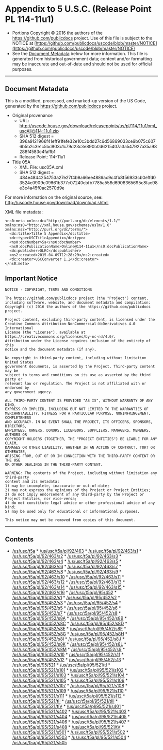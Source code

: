 ---
---

# Appendix to 5 U.S.C. (Release Point PL 114-11u1)

* Portions Copyright © 2016 the authors of the https://github.com/publicdocs project.
  Use of this file is subject to the NOTICE at [https://github.com/publicdocs/uscode/blob/master/NOTICE](https://github.com/publicdocs/uscode/blob/master/NOTICE)
* See the [Document Metadata](#document-metadata) below for more information.
  This file is generated from historical government data; content and/or formatting may be inaccurate and out-of-date and should not be used for official purposes.

----------

## Document Metadata

This is a modified, processed, and marked-up version of the US Code,
generated by the https://github.com/publicdocs project.

* Original provenance
    * URL: http://uscode.house.gov/download/releasepoints/us/pl/114/11u1/xml_uscAll@114-11u1.zip
    * SHA 512 digest = 396a9121966f41eff91fefe32e10c3bdd27c6d56869033ce9b075c6076b5b2c3e1c5bd803c1c79d23c3e890b0d6215407a3a547927a35a98288f4583c4faffb1
    * Release Point: 114-11u1
* Title 05A
    * XML File: usc05A.xml
    * SHA 512 digest = 484e4844254753a27e27f4b9a66ee4889ac9c4fb8f56933cb0effd03524e0909c09661b377c07240cbfb7785a558d6908365695c8fac98e3c4a45f0ac2570d9e

For more information on the original source, see:
http://uscode.house.gov/download/download.shtml



XML file metadata:

```
<ns0:meta xmlns:dc="http://purl.org/dc/elements/1.1/" xmlns:ns0="http://xml.house.gov/schemas/uslm/1.0" xmlns:ns2="http://purl.org/dc/terms/">
  <dc:title>Title 5 Appendix</dc:title>
  <dc:type>USCTitleAppendix</dc:type>
  <ns0:docNumber>5a</ns0:docNumber>
  <ns0:docPublicationName>Online@114-11u1</ns0:docPublicationName>
  <dc:publisher>OLRC</dc:publisher>
  <ns2:created>2015-04-09T12:28:29</ns2:created>
  <dc:creator>USCConverter 1.1</dc:creator>
</ns0:meta>

```

## Important Notice

```
NOTICE - COPYRIGHT, TERMS AND CONDITIONS

The https://github.com/publicdocs project (the "Project") content,
including software, website, and document metadata and compilation:
Copyright (c) 2016 the authors of the https://github.com/publicdocs project.

Project content, excluding third-party content, is licensed under the
Creative Commons Attribution-NonCommercial-NoDerivatives 4.0 International
License (the "License"), available at https://creativecommons.org/licenses/by-nc-nd/4.0/.
Attribution under the License requires inclusion of the entirety of this
notice and the document metadata (if any).

No copyright in third-party content, including without limitation United States
government documents, is asserted by the Project. Third-party content may be
subject to terms and conditions on its use as asserted by the third party or
relevant law or regulation. The Project is not affiliated with or endorsed by
any government agency.

ALL THIRD-PARTY CONTENT IS PROVIDED "AS IS", WITHOUT WARRANTY OF ANY KIND,
EXPRESS OR IMPLIED, INCLUDING BUT NOT LIMITED TO THE WARRANTIES OF
MERCHANTABILITY, FITNESS FOR A PARTICULAR PURPOSE, NONINFRINGEMENT, COMPLETENESS
AND ACCURACY. IN NO EVENT SHALL THE PROJECT, ITS OFFICERS, SPONSORS, DIRECTORS,
EMPLOYEES, OWNERS, DONORS, LICENSORS, SUPPLIERS, MANAGERS, MEMBERS, AUTHORS OR
COPYRIGHT HOLDERS (TOGETHER, THE "PROJECT ENTITIES") BE LIABLE FOR ANY CLAIM,
DAMAGES OR OTHER LIABILITY, WHETHER IN AN ACTION OF CONTRACT, TORT OR OTHERWISE,
ARISING FROM, OUT OF OR IN CONNECTION WITH THE THIRD-PARTY CONTENT OR THE USE
OR OTHER DEALINGS IN THE THIRD-PARTY CONTENT.

WARNING: The contents of the Project, including without limitation any third-party
content and its metadata:
1) may be incomplete, inaccurate or out-of-date;
2) may not express the opinions of the Project or Project Entities;
3) do not imply endorsement of any third-party by the Project or Project Entities, nor vice-versa;
4) do not constitute legal advice or other professional advice of any kind;
5) may be used only for educational or informational purposes.

This notice may not be removed from copies of this document.

```


----------

## Contents



* [/us/usc/t5a](.//us/usc/t5a//m__us_usc_t5a.md)
      * [/us/usc/t5a/pl/92/463](.//us/usc/t5a/pl/92/463//m__us_usc_t5a_pl_92_463.md)
        * [/us/usc/t5a/pl/92/463/s1](.//us/usc/t5a/pl/92/463//m__us_usc_t5a_pl_92_463_s1.md)
        * [/us/usc/t5a/pl/92/463/s2](.//us/usc/t5a/pl/92/463//m__us_usc_t5a_pl_92_463_s2.md)
        * [/us/usc/t5a/pl/92/463/s3](.//us/usc/t5a/pl/92/463//m__us_usc_t5a_pl_92_463_s3.md)
        * [/us/usc/t5a/pl/92/463/s4](.//us/usc/t5a/pl/92/463//m__us_usc_t5a_pl_92_463_s4.md)
        * [/us/usc/t5a/pl/92/463/s5](.//us/usc/t5a/pl/92/463//m__us_usc_t5a_pl_92_463_s5.md)
        * [/us/usc/t5a/pl/92/463/s6](.//us/usc/t5a/pl/92/463//m__us_usc_t5a_pl_92_463_s6.md)
        * [/us/usc/t5a/pl/92/463/s7](.//us/usc/t5a/pl/92/463//m__us_usc_t5a_pl_92_463_s7.md)
        * [/us/usc/t5a/pl/92/463/s8](.//us/usc/t5a/pl/92/463//m__us_usc_t5a_pl_92_463_s8.md)
        * [/us/usc/t5a/pl/92/463/s9](.//us/usc/t5a/pl/92/463//m__us_usc_t5a_pl_92_463_s9.md)
        * [/us/usc/t5a/pl/92/463/s10](.//us/usc/t5a/pl/92/463//m__us_usc_t5a_pl_92_463_s10.md)
        * [/us/usc/t5a/pl/92/463/s11](.//us/usc/t5a/pl/92/463//m__us_usc_t5a_pl_92_463_s11.md)
        * [/us/usc/t5a/pl/92/463/s12](.//us/usc/t5a/pl/92/463//m__us_usc_t5a_pl_92_463_s12.md)
        * [/us/usc/t5a/pl/92/463/s13](.//us/usc/t5a/pl/92/463//m__us_usc_t5a_pl_92_463_s13.md)
        * [/us/usc/t5a/pl/92/463/s14](.//us/usc/t5a/pl/92/463//m__us_usc_t5a_pl_92_463_s14.md)
        * [/us/usc/t5a/pl/92/463/s15](.//us/usc/t5a/pl/92/463//m__us_usc_t5a_pl_92_463_s15.md)
        * [/us/usc/t5a/pl/92/463/s16](.//us/usc/t5a/pl/92/463//m__us_usc_t5a_pl_92_463_s16.md)
      * [/us/usc/t5a/pl/95/452](.//us/usc/t5a/pl/95/452//m__us_usc_t5a_pl_95_452.md)
        * [/us/usc/t5a/pl/95/452/s1](.//us/usc/t5a/pl/95/452//m__us_usc_t5a_pl_95_452_s1.md)
        * [/us/usc/t5a/pl/95/452/s2](.//us/usc/t5a/pl/95/452//m__us_usc_t5a_pl_95_452_s2.md)
        * [/us/usc/t5a/pl/95/452/s3](.//us/usc/t5a/pl/95/452//m__us_usc_t5a_pl_95_452_s3.md)
        * [/us/usc/t5a/pl/95/452/s4](.//us/usc/t5a/pl/95/452//m__us_usc_t5a_pl_95_452_s4.md)
        * [/us/usc/t5a/pl/95/452/s5](.//us/usc/t5a/pl/95/452//m__us_usc_t5a_pl_95_452_s5.md)
        * [/us/usc/t5a/pl/95/452/s6](.//us/usc/t5a/pl/95/452//m__us_usc_t5a_pl_95_452_s6.md)
        * [/us/usc/t5a/pl/95/452/s7](.//us/usc/t5a/pl/95/452//m__us_usc_t5a_pl_95_452_s7.md)
        * [/us/usc/t5a/pl/95/452/s8](.//us/usc/t5a/pl/95/452//m__us_usc_t5a_pl_95_452_s8.md)
        * [/us/usc/t5a/pl/95/452/s8A](.//us/usc/t5a/pl/95/452//m__us_usc_t5a_pl_95_452_s8A.md)
        * [/us/usc/t5a/pl/95/452/s8B](.//us/usc/t5a/pl/95/452//m__us_usc_t5a_pl_95_452_s8B.md)
        * [/us/usc/t5a/pl/95/452/s8C](.//us/usc/t5a/pl/95/452//m__us_usc_t5a_pl_95_452_s8C.md)
        * [/us/usc/t5a/pl/95/452/s8D](.//us/usc/t5a/pl/95/452//m__us_usc_t5a_pl_95_452_s8D.md)
        * [/us/usc/t5a/pl/95/452/s8E](.//us/usc/t5a/pl/95/452//m__us_usc_t5a_pl_95_452_s8E.md)
        * [/us/usc/t5a/pl/95/452/s8F](.//us/usc/t5a/pl/95/452//m__us_usc_t5a_pl_95_452_s8F.md)
        * [/us/usc/t5a/pl/95/452/s8G](.//us/usc/t5a/pl/95/452//m__us_usc_t5a_pl_95_452_s8G.md)
        * [/us/usc/t5a/pl/95/452/s8H](.//us/usc/t5a/pl/95/452//m__us_usc_t5a_pl_95_452_s8H.md)
        * [/us/usc/t5a/pl/95/452/s8I](.//us/usc/t5a/pl/95/452//m__us_usc_t5a_pl_95_452_s8I.md)
        * [/us/usc/t5a/pl/95/452/s8J](.//us/usc/t5a/pl/95/452//m__us_usc_t5a_pl_95_452_s8J.md)
        * [/us/usc/t5a/pl/95/452/s8K](.//us/usc/t5a/pl/95/452//m__us_usc_t5a_pl_95_452_s8K.md)
        * [/us/usc/t5a/pl/95/452/s8L](.//us/usc/t5a/pl/95/452//m__us_usc_t5a_pl_95_452_s8L.md)
        * [/us/usc/t5a/pl/95/452/s8M](.//us/usc/t5a/pl/95/452//m__us_usc_t5a_pl_95_452_s8M.md)
        * [/us/usc/t5a/pl/95/452/s9](.//us/usc/t5a/pl/95/452//m__us_usc_t5a_pl_95_452_s9.md)
        * [/us/usc/t5a/pl/95/452/s10](.//us/usc/t5a/pl/95/452//m__us_usc_t5a_pl_95_452_s10.md)
        * [/us/usc/t5a/pl/95/452/s11](.//us/usc/t5a/pl/95/452//m__us_usc_t5a_pl_95_452_s11.md)
        * [/us/usc/t5a/pl/95/452/s12](.//us/usc/t5a/pl/95/452//m__us_usc_t5a_pl_95_452_s12.md)
        * [/us/usc/t5a/pl/95/452/s13](.//us/usc/t5a/pl/95/452//m__us_usc_t5a_pl_95_452_s13.md)
      * [/us/usc/t5a/pl/95/521](.//us/usc/t5a/pl/95/521//m__us_usc_t5a_pl_95_521.md)
        * [/us/usc/t5a/pl/95/521/tI](.//us/usc/t5a/pl/95/521/tI//m__us_usc_t5a_pl_95_521_tI.md)
          * [/us/usc/t5a/pl/95/521/s101](.//us/usc/t5a/pl/95/521/tI//m__us_usc_t5a_pl_95_521_s101.md)
          * [/us/usc/t5a/pl/95/521/s102](.//us/usc/t5a/pl/95/521/tI//m__us_usc_t5a_pl_95_521_s102.md)
          * [/us/usc/t5a/pl/95/521/s103](.//us/usc/t5a/pl/95/521/tI//m__us_usc_t5a_pl_95_521_s103.md)
          * [/us/usc/t5a/pl/95/521/s104](.//us/usc/t5a/pl/95/521/tI//m__us_usc_t5a_pl_95_521_s104.md)
          * [/us/usc/t5a/pl/95/521/s105](.//us/usc/t5a/pl/95/521/tI//m__us_usc_t5a_pl_95_521_s105.md)
          * [/us/usc/t5a/pl/95/521/s106](.//us/usc/t5a/pl/95/521/tI//m__us_usc_t5a_pl_95_521_s106.md)
          * [/us/usc/t5a/pl/95/521/s107](.//us/usc/t5a/pl/95/521/tI//m__us_usc_t5a_pl_95_521_s107.md)
          * [/us/usc/t5a/pl/95/521/s108](.//us/usc/t5a/pl/95/521/tI//m__us_usc_t5a_pl_95_521_s108.md)
          * [/us/usc/t5a/pl/95/521/s109](.//us/usc/t5a/pl/95/521/tI//m__us_usc_t5a_pl_95_521_s109.md)
          * [/us/usc/t5a/pl/95/521/s110](.//us/usc/t5a/pl/95/521/tI//m__us_usc_t5a_pl_95_521_s110.md)
          * [/us/usc/t5a/pl/95/521/s111](.//us/usc/t5a/pl/95/521/tI//m__us_usc_t5a_pl_95_521_s111.md)
          * [/us/usc/t5a/pl/95/521/s112](.//us/usc/t5a/pl/95/521/tI//m__us_usc_t5a_pl_95_521_s112.md)
        * [/us/usc/t5a/pl/95/521/tII](.//us/usc/t5a/pl/95/521/tII//m__us_usc_t5a_pl_95_521_tII.md)
        * [/us/usc/t5a/pl/95/521/tIII](.//us/usc/t5a/pl/95/521/tIII//m__us_usc_t5a_pl_95_521_tIII.md)
        * [/us/usc/t5a/pl/95/521/tIV](.//us/usc/t5a/pl/95/521/tIV//m__us_usc_t5a_pl_95_521_tIV.md)
          * [/us/usc/t5a/pl/95/521/s401](.//us/usc/t5a/pl/95/521/tIV//m__us_usc_t5a_pl_95_521_s401.md)
          * [/us/usc/t5a/pl/95/521/s402](.//us/usc/t5a/pl/95/521/tIV//m__us_usc_t5a_pl_95_521_s402.md)
          * [/us/usc/t5a/pl/95/521/s403](.//us/usc/t5a/pl/95/521/tIV//m__us_usc_t5a_pl_95_521_s403.md)
          * [/us/usc/t5a/pl/95/521/s404](.//us/usc/t5a/pl/95/521/tIV//m__us_usc_t5a_pl_95_521_s404.md)
          * [/us/usc/t5a/pl/95/521/s405](.//us/usc/t5a/pl/95/521/tIV//m__us_usc_t5a_pl_95_521_s405.md)
          * [/us/usc/t5a/pl/95/521/s406](.//us/usc/t5a/pl/95/521/tIV//m__us_usc_t5a_pl_95_521_s406.md)
          * [/us/usc/t5a/pl/95/521/s407](.//us/usc/t5a/pl/95/521/tIV//m__us_usc_t5a_pl_95_521_s407.md)
          * [/us/usc/t5a/pl/95/521/s408](.//us/usc/t5a/pl/95/521/tIV//m__us_usc_t5a_pl_95_521_s408.md)
        * [/us/usc/t5a/pl/95/521/tV](.//us/usc/t5a/pl/95/521/tV//m__us_usc_t5a_pl_95_521_tV.md)
          * [/us/usc/t5a/pl/95/521/s501](.//us/usc/t5a/pl/95/521/tV//m__us_usc_t5a_pl_95_521_s501.md)
          * [/us/usc/t5a/pl/95/521/s502](.//us/usc/t5a/pl/95/521/tV//m__us_usc_t5a_pl_95_521_s502.md)
          * [/us/usc/t5a/pl/95/521/s503](.//us/usc/t5a/pl/95/521/tV//m__us_usc_t5a_pl_95_521_s503.md)
          * [/us/usc/t5a/pl/95/521/s504](.//us/usc/t5a/pl/95/521/tV//m__us_usc_t5a_pl_95_521_s504.md)
          * [/us/usc/t5a/pl/95/521/s505](.//us/usc/t5a/pl/95/521/tV//m__us_usc_t5a_pl_95_521_s505.md)


